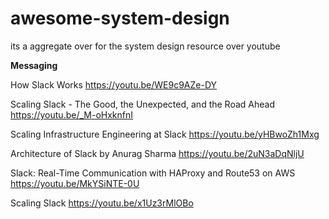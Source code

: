 # awesome-system-design
its a aggregate over for the system design resource over youtube


**Messaging**

How Slack Works
https://youtu.be/WE9c9AZe-DY

Scaling Slack - The Good, the Unexpected, and the Road Ahead
https://youtu.be/_M-oHxknfnI

Scaling Infrastructure Engineering at Slack
https://youtu.be/yHBwoZh1Mxg

Architecture of Slack by Anurag Sharma
https://youtu.be/2uN3aDqNljU

Slack: Real-Time Communication with HAProxy and Route53 on AWS
https://youtu.be/MkYSiNTE-0U

Scaling Slack
https://youtu.be/x1Uz3rMlOBo

